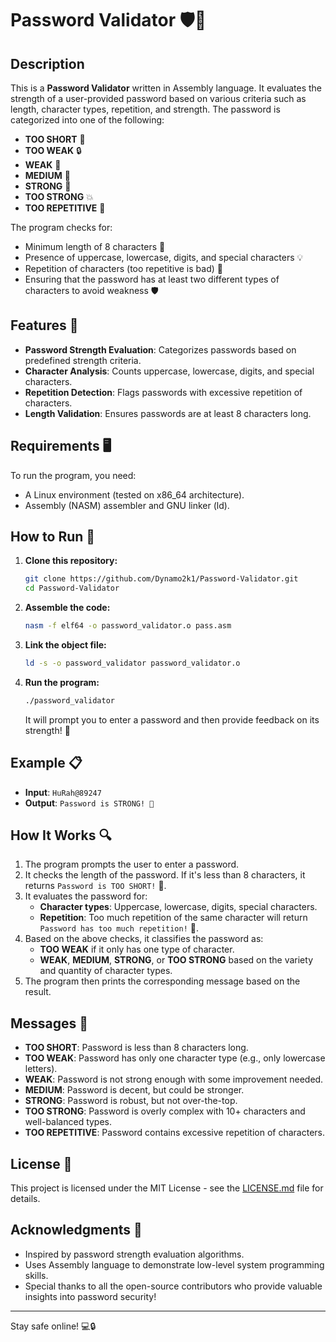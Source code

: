# Password Validator 🛡️🔑

## Description

This is a **Password Validator** written in Assembly language. It evaluates the strength of a user-provided password based on various criteria such as length, character types, repetition, and strength. The password is categorized into one of the following:

- **TOO SHORT** 🛑
- **TOO WEAK** 🔒
- **WEAK** 💪
- **MEDIUM** 🔐
- **STRONG** 🔑
- **TOO STRONG** 💥
- **TOO REPETITIVE** 🔄

The program checks for:

- Minimum length of 8 characters 📝
- Presence of uppercase, lowercase, digits, and special characters 💡
- Repetition of characters (too repetitive is bad) 🔁
- Ensuring that the password has at least two different types of characters to avoid weakness 🛡️

## Features 🎯

- **Password Strength Evaluation**: Categorizes passwords based on predefined strength criteria.
- **Character Analysis**: Counts uppercase, lowercase, digits, and special characters.
- **Repetition Detection**: Flags passwords with excessive repetition of characters.
- **Length Validation**: Ensures passwords are at least 8 characters long.

## Requirements 🖥️

To run the program, you need:

- A Linux environment (tested on x86_64 architecture).
- Assembly (NASM) assembler and GNU linker (ld).
  
## How to Run 🚀

1. **Clone this repository:**

   ```bash
   git clone https://github.com/Dynamo2k1/Password-Validator.git
   cd Password-Validator
   ```

2. **Assemble the code:**

   ```bash
   nasm -f elf64 -o password_validator.o pass.asm
   ```

3. **Link the object file:**

   ```bash
   ld -s -o password_validator password_validator.o
   ```

4. **Run the program:**

   ```bash
   ./password_validator
   ```

   It will prompt you to enter a password and then provide feedback on its strength! 🔑

## Example 📋

- **Input**: `HuRah@89247`
- **Output**: `Password is STRONG! 🔑`

## How It Works 🔍

1. The program prompts the user to enter a password.
2. It checks the length of the password. If it's less than 8 characters, it returns `Password is TOO SHORT!` 🛑.
3. It evaluates the password for:
    - **Character types**: Uppercase, lowercase, digits, special characters.
    - **Repetition**: Too much repetition of the same character will return `Password has too much repetition!` 🔄.
4. Based on the above checks, it classifies the password as:
    - **TOO WEAK** if it only has one type of character.
    - **WEAK**, **MEDIUM**, **STRONG**, or **TOO STRONG** based on the variety and quantity of character types.
5. The program then prints the corresponding message based on the result.

## Messages 📢

- **TOO SHORT**: Password is less than 8 characters long.
- **TOO WEAK**: Password has only one character type (e.g., only lowercase letters).
- **WEAK**: Password is not strong enough with some improvement needed.
- **MEDIUM**: Password is decent, but could be stronger.
- **STRONG**: Password is robust, but not over-the-top.
- **TOO STRONG**: Password is overly complex with 10+ characters and well-balanced types.
- **TOO REPETITIVE**: Password contains excessive repetition of characters.

## License 📄

This project is licensed under the MIT License - see the [LICENSE.md](LICENSE.md) file for details.

## Acknowledgments 🙏

- Inspired by password strength evaluation algorithms.
- Uses Assembly language to demonstrate low-level system programming skills.
- Special thanks to all the open-source contributors who provide valuable insights into password security!

---

Stay safe online! 💻🔒

